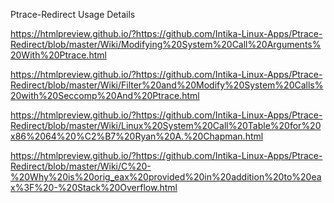 Ptrace-Redirect Usage Details

https://htmlpreview.github.io/?https://github.com/Intika-Linux-Apps/Ptrace-Redirect/blob/master/Wiki/Modifying%20System%20Call%20Arguments%20With%20Ptrace.html

https://htmlpreview.github.io/?https://github.com/Intika-Linux-Apps/Ptrace-Redirect/blob/master/Wiki/Filter%20and%20Modify%20System%20Calls%20with%20Seccomp%20And%20Ptrace.html

https://htmlpreview.github.io/?https://github.com/Intika-Linux-Apps/Ptrace-Redirect/blob/master/Wiki/Linux%20System%20Call%20Table%20for%20x86%2064%20%C2%B7%20Ryan%20A.%20Chapman.html

https://htmlpreview.github.io/?https://github.com/Intika-Linux-Apps/Ptrace-Redirect/blob/master/Wiki/C%20-%20Why%20is%20orig_eax%20provided%20in%20addition%20to%20eax%3F%20-%20Stack%20Overflow.html
